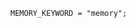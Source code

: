 <!-- This file is generated automatically by infrastructure scripts. Please don't edit by hand. -->

```{ .ebnf .slang-ebnf #MEMORY_KEYWORD }
MEMORY_KEYWORD = "memory";
```

